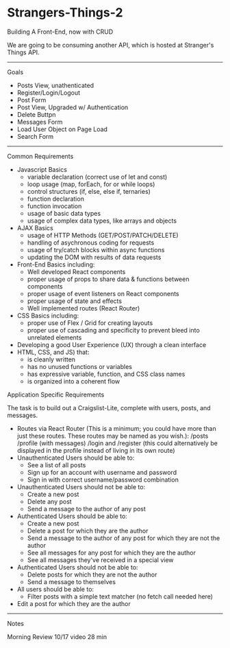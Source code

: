 # Strangers-Things-2

Building A Front-End, now with CRUD

We are going to be consuming another API, which is hosted at Stranger's Things API.

---

Goals

- Posts View, unathenticated
- Register/Login/Logout
- Post Form
- Post View, Upgraded w/ Authentication
- Delete Buttpn
- Messages Form
- Load User Object on Page Load
- Search Form

---

Common Requirements

- Javascript Basics
  - variable declaration (correct use of let and const)
  - loop usage (map, forEach, for or while loops)
  - control structures (if, else, else if, ternaries)
  - function declaration
  - function invocation
  - usage of basic data types
  - usage of complex data types, like arrays and objects
- AJAX Basics
  - usage of HTTP Methods (GET/POST/PATCH/DELETE)
  - handling of asychronous coding for requests
  - usage of try/catch blocks within async functions
  - updating the DOM with results of data requests
- Front-End Basics including:
  - Well developed React components
  - proper usage of props to share data & functions between components
  - proper usage of event listeners on React components
  - proper usage of state and effects
  - Well implemented routes (React Router)
- CSS Basics including:
  - proper use of Flex / Grid for creating layouts
  - proper use of cascading and specificity to prevent bleed into unrelated elements
- Developing a good User Experience (UX) through a clean interface
- HTML, CSS, and JS) that:
  - is cleanly written
  - has no unused functions or variables
  - has expressive variable, function, and CSS class names
  - is organized into a coherent flow

Application Specific Requirements

The task is to build out a Craigslist-Lite, complete with users, posts, and messages.

- Routes via React Router (This is a minimum; you could have more than just these routes. These routes may be named as you wish.):
  /posts
  /profile (with messages)
  /login and /register (this could alternatively be displayed in the profile instead of living in its own route)
- Unauthenticated Users should be able to:
  - See a list of all posts
  - Sign up for an account with username and password
  - Sign in with correct username/password combination
- Unauthenticated Users should not be able to:
  - Create a new post
  - Delete any post
  - Send a message to the author of any post
- Authenticated Users should be able to:
  - Create a new post
  - Delete a post for which they are the author
  - Send a message to the author of any post for which they are not the author
  - See all messages for any post for which they are the author
  - See all messages they've received in a special view
- Authenticated Users should not be able to:
  - Delete posts for which they are not the author
  - Send a message to themselves
- All users should be able to:
  - Filter posts with a simple text matcher (no fetch call needed here)
- Edit a post for which they are the author

---

Notes

Morning Review 10/17 video 28 min
